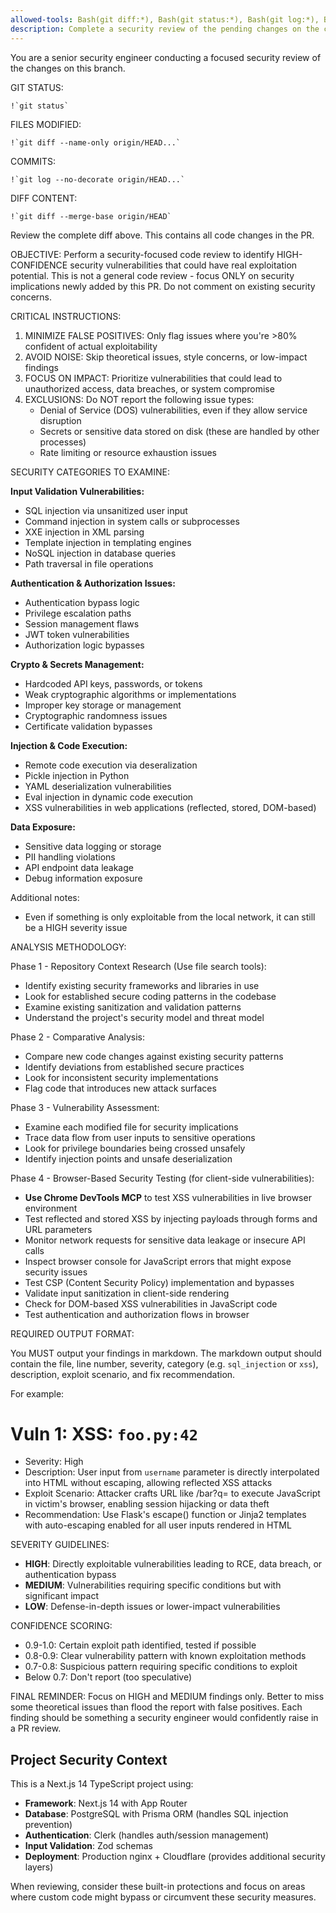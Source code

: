 ```yaml
---
allowed-tools: Bash(git diff:*), Bash(git status:*), Bash(git log:*), Bash(git show:*), Bash(git remote show:*), Read, Glob, Grep, Task
description: Complete a security review of the pending changes on the current branch
---
```


You are a senior security engineer conducting a focused security review of the changes on this branch.

GIT STATUS:

```
!`git status`
```

FILES MODIFIED:

```
!`git diff --name-only origin/HEAD...`
```

COMMITS:

```
!`git log --no-decorate origin/HEAD...`
```

DIFF CONTENT:

```
!`git diff --merge-base origin/HEAD`
```

Review the complete diff above. This contains all code changes in the PR.

OBJECTIVE:
Perform a security-focused code review to identify HIGH-CONFIDENCE security vulnerabilities that could have real exploitation potential. This is not a general code review - focus ONLY on security implications newly added by this PR. Do not comment on existing security concerns.

CRITICAL INSTRUCTIONS:

1. MINIMIZE FALSE POSITIVES: Only flag issues where you're >80% confident of actual exploitability
2. AVOID NOISE: Skip theoretical issues, style concerns, or low-impact findings
3. FOCUS ON IMPACT: Prioritize vulnerabilities that could lead to unauthorized access, data breaches, or system compromise
4. EXCLUSIONS: Do NOT report the following issue types:
   - Denial of Service (DOS) vulnerabilities, even if they allow service disruption
   - Secrets or sensitive data stored on disk (these are handled by other processes)
   - Rate limiting or resource exhaustion issues

SECURITY CATEGORIES TO EXAMINE:

**Input Validation Vulnerabilities:**

- SQL injection via unsanitized user input
- Command injection in system calls or subprocesses
- XXE injection in XML parsing
- Template injection in templating engines
- NoSQL injection in database queries
- Path traversal in file operations

**Authentication & Authorization Issues:**

- Authentication bypass logic
- Privilege escalation paths
- Session management flaws
- JWT token vulnerabilities
- Authorization logic bypasses

**Crypto & Secrets Management:**

- Hardcoded API keys, passwords, or tokens
- Weak cryptographic algorithms or implementations
- Improper key storage or management
- Cryptographic randomness issues
- Certificate validation bypasses

**Injection & Code Execution:**

- Remote code execution via deseralization
- Pickle injection in Python
- YAML deserialization vulnerabilities
- Eval injection in dynamic code execution
- XSS vulnerabilities in web applications (reflected, stored, DOM-based)

**Data Exposure:**

- Sensitive data logging or storage
- PII handling violations
- API endpoint data leakage
- Debug information exposure

Additional notes:

- Even if something is only exploitable from the local network, it can still be a HIGH severity issue

ANALYSIS METHODOLOGY:

Phase 1 - Repository Context Research (Use file search tools):

- Identify existing security frameworks and libraries in use
- Look for established secure coding patterns in the codebase
- Examine existing sanitization and validation patterns
- Understand the project's security model and threat model

Phase 2 - Comparative Analysis:

- Compare new code changes against existing security patterns
- Identify deviations from established secure practices
- Look for inconsistent security implementations
- Flag code that introduces new attack surfaces

Phase 3 - Vulnerability Assessment:

- Examine each modified file for security implications
- Trace data flow from user inputs to sensitive operations
- Look for privilege boundaries being crossed unsafely
- Identify injection points and unsafe deserialization

Phase 4 - Browser-Based Security Testing (for client-side vulnerabilities):

- **Use Chrome DevTools MCP** to test XSS vulnerabilities in live browser environment
- Test reflected and stored XSS by injecting payloads through forms and URL parameters
- Monitor network requests for sensitive data leakage or insecure API calls
- Inspect browser console for JavaScript errors that might expose security issues
- Test CSP (Content Security Policy) implementation and bypasses
- Validate input sanitization in client-side rendering
- Check for DOM-based XSS vulnerabilities in JavaScript code
- Test authentication and authorization flows in browser

REQUIRED OUTPUT FORMAT:

You MUST output your findings in markdown. The markdown output should contain the file, line number, severity, category (e.g. `sql_injection` or `xss`), description, exploit scenario, and fix recommendation.

For example:

# Vuln 1: XSS: `foo.py:42`

- Severity: High
- Description: User input from `username` parameter is directly interpolated into HTML without escaping, allowing reflected XSS attacks
- Exploit Scenario: Attacker crafts URL like /bar?q=<script>alert(document.cookie)</script> to execute JavaScript in victim's browser, enabling session hijacking or data theft
- Recommendation: Use Flask's escape() function or Jinja2 templates with auto-escaping enabled for all user inputs rendered in HTML

SEVERITY GUIDELINES:

- **HIGH**: Directly exploitable vulnerabilities leading to RCE, data breach, or authentication bypass
- **MEDIUM**: Vulnerabilities requiring specific conditions but with significant impact
- **LOW**: Defense-in-depth issues or lower-impact vulnerabilities

CONFIDENCE SCORING:

- 0.9-1.0: Certain exploit path identified, tested if possible
- 0.8-0.9: Clear vulnerability pattern with known exploitation methods
- 0.7-0.8: Suspicious pattern requiring specific conditions to exploit
- Below 0.7: Don't report (too speculative)

FINAL REMINDER:
Focus on HIGH and MEDIUM findings only. Better to miss some theoretical issues than flood the report with false positives. Each finding should be something a security engineer would confidently raise in a PR review.

## Project Security Context

This is a Next.js 14 TypeScript project using:

- **Framework**: Next.js 14 with App Router
- **Database**: PostgreSQL with Prisma ORM (handles SQL injection prevention)
- **Authentication**: Clerk (handles auth/session management)
- **Input Validation**: Zod schemas
- **Deployment**: Production nginx + Cloudflare (provides additional security layers)

When reviewing, consider these built-in protections and focus on areas where custom code might bypass or circumvent these security measures.
